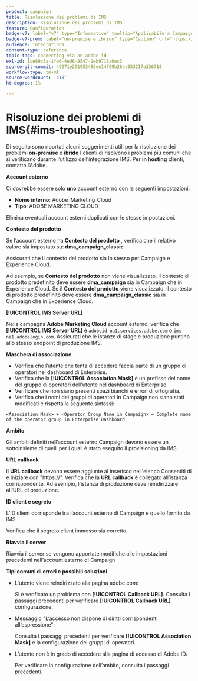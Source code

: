 ```yaml
---
product: campaign
title: Risoluzione dei problemi di IMS
description: Risoluzione dei problemi di IMS
feature: Configuration
badge-v7: label="v7" type="Informative" tooltip="Applicabile a Campaign Classic v7"
badge-v7-prem: label="on-premise e ibrido" type="Caution" url="https://experienceleague.adobe.com/docs/campaign-classic/using/installing-campaign-classic/architecture-and-hosting-models/hosting-models-lp/hosting-models.html?lang=it" tooltip="Applicabile solo alle distribuzioni on-premise e ibride"
audience: integrations
content-type: reference
topic-tags: connecting-via-an-adobe-id
exl-id: 1ce89c3a-1fe6-4ed6-9547-2eb9713a0ec3
source-git-commit: 49271e291953483ee14709b26ec053217a336718
workflow-type: tm+mt
source-wordcount: '418'
ht-degree: 1%

---
```


# Risoluzione dei problemi di IMS{#ims-troubleshooting}


Di seguito sono riportati alcuni suggerimenti utili per la risoluzione dei problemi **on-premise** e **ibrido** I clienti di risolvono i problemi più comuni che si verificano durante l’utilizzo dell’integrazione IMS. Per **in hosting** clienti, contatta l’Adobe.

**Account esterno**

Ci dovrebbe essere solo **uno** account esterno con le seguenti impostazioni:

* **Nome interno**: Adobe_Marketing_Cloud
* **Tipo**: ADOBE MARKETING CLOUD

Elimina eventuali account esterni duplicati con le stesse impostazioni.

**Contesto del prodotto**

Se l’account esterno ha **Contesto del prodotto** , verifica che il relativo valore sia impostato su: **dma_campaign_classic**

Assicurati che il contesto del prodotto sia lo stesso per Campaign e Experience Cloud.

Ad esempio, se **Contesto del prodotto** non viene visualizzato, il contesto di prodotto predefinito deve essere **dma_campaign** sia in Campaign che in Experience Cloud. Se il **Contesto del prodotto** viene visualizzato, il contesto di prodotto predefinito deve essere **dma_campaign_classic** sia in Campaign che in Experience Cloud.

**[!UICONTROL IMS Server URL]**

Nella campagna **Adobe Marketing Cloud** account esterno, verifica che **[!UICONTROL IMS Server URL]** è `adobeid-na1.services.adobe.com` o `ims-na1.adobelogin.com`. Assicurati che le istanze di stage e produzione puntino allo stesso endpoint di produzione IMS.

**Maschera di associazione**

* Verifica che l’utente che tenta di accedere faccia parte di un gruppo di operatori nel dashboard di Enterprise.
* Verifica che la **[!UICONTROL Association Mask]** è un prefisso del nome del gruppo di operatori dell&#39;utente nel dashboard di Enterprise.
* Verificare che non siano presenti spazi bianchi e errori di ortografia.
* Verifica che i nomi dei gruppi di operatori in Campaign non siano stati modificati e rispetta la seguente sintassi:

```
<Association Mask> + <Operator Group Name in Campaign> = Complete name of the operator group in Enterprise Dashboard
```

**Ambito**

Gli ambiti definiti nell’account esterno Campaign devono essere un sottoinsieme di quelli per i quali è stato eseguito il provisioning da IMS.

**URL callback**

Il **URL callback** devono essere aggiunte al inserisco nell&#39;elenco Consentiti di e iniziare con &quot;https://&quot;. Verifica che la **URL callback** è collegato all’istanza corrispondente. Ad esempio, l’istanza di produzione deve reindirizzare all’URL di produzione.

**ID client e segreto**

L’ID client corrisponde tra l’account esterno di Campaign e quello fornito da IMS.

Verifica che il segreto client immesso sia corretto.

**Riavvia il server**

Riavvia il server se vengono apportate modifiche alle impostazioni precedenti nell’account esterno di Campaign

**Tipi comuni di errori e possibili soluzioni**

* L&#39;utente viene reindirizzato alla pagina adobe.com:

  Si è verificato un problema con **[!UICONTROL Callback URL]**. Consulta i passaggi precedenti per verificare **[!UICONTROL Callback URL]** configurazione.

* Messaggio &quot;L’accesso non dispone di diritti corrispondenti all’espressione&quot;:

  Consulta i passaggi precedenti per verificare **[!UICONTROL Association Mask]** e la configurazione dei gruppi di operatori.

* L’utente non è in grado di accedere alla pagina di accesso di Adobe ID:

  Per verificare la configurazione dell’ambito, consulta i passaggi precedenti.
